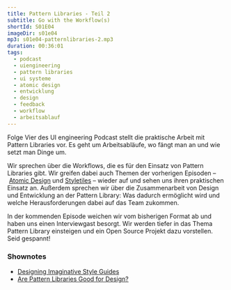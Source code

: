 ```yaml
---
title: Pattern Libraries - Teil 2
subtitle: Go with the Workflow(s)
shortId: S01E04
imageDir: s01e04
mp3: s01e04-patternlibraries-2.mp3
duration: 00:36:01
tags:
  - podcast
  - uiengineering
  - pattern libraries
  - ui systeme
  - atomic design
  - entwicklung
  - design
  - feedback
  - workflow
  - arbeitsablauf
---
```


Folge Vier des UI engineering Podcast stellt die praktische Arbeit mit Pattern Libraries vor.
Es geht um Arbeitsabläufe, wo fängt man an und wie setzt man Dinge um.

<!-- more -->

Wir sprechen über die Workflows, die es für den Einsatz von Pattern Libraries gibt. Wir greifen dabei auch Themen der vorherigen Episoden – [Atomic Design](https://uiengineering.de/podcast/s01e01-atomic-design.html) und [Styletiles](https://uiengineering.de/podcast/s01e02-styletiles.html) – wieder auf und sehen uns ihren praktischen Einsatz an. Außerdem sprechen wir über die Zusammenarbeit von Design und Entwicklung an der Pattern Library: Was dadurch ermöglicht wird und welche Herausforderungen dabei auf das Team zukommen.

In der kommenden Episode weichen wir vom bisherigen Format ab und haben uns einen Interviewgast besorgt.
Wir werden tiefer in das Thema Pattern Library einsteigen und ein Open Source Projekt dazu vorstellen.
Seid gespannt!

### Shownotes

- [Designing Imaginative Style Guides](https://24ways.org/2016/designing-imaginative-style-guides/)
- [Are Pattern Libraries Good for Design?](https://medium.com/@jasonjulien/are-pattern-libraries-good-for-design-e344c6ba0057#.rjn2yvel0)
